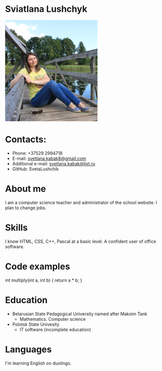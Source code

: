 # Sviatlana Lushchyk
![Sveta](/SvetaLushchik.png)
# Contacts:
+ Phone: +37529 2994718
+ E-mail: svetlana.kabak8@gmail.com
+ Additional e-mail: svetlana.kabak@list.ru
+ GitHub: SvetaLushchik

# About me
I am a computer science teacher and administrator of the school website. I plan to change jobs.

# Skills
I know HTML, CSS, C++, Pascal at a basic level. A confident user of office software.

# Code examples
int multiply(int a, int b)
{
    return a * b;
}

# Education
+ Belarusian State Pedagogical University named after Maksim Tank
  - Mathematics. Computer science
+ Polotsk State Univesity
  - IT software (incomplete education)

# Languages
  I'm learning English on duolingo.
